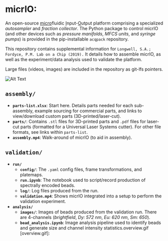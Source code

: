 # micrIO:
An open-source <ins>micro</ins>fluidic <ins>I</ins>nput-<ins>O</ins>utput platform comprising a specialized *autosampler* and *fraction collector*. 
The Python package to control micrIO (and other devices such as *pressure manifolds*, *MFCS units*, and *syringe pumps*) is provided in the pip-installable `acqpack` repository.

This repository contains supplemental information for `Longwell, S.A.; Fordyce, P.M. Lab on a Chip (2019).` It details how to assemble micrIO, as well as the experiment/data analysis used to validate the platform. 

Large files (videos, images) are included in the repository as git-lfs pointers.

![Alt Text](overview.gif)

## `assembly/`
- **`parts-list.xlsx`**: Start here. Details parts needed for each sub-assembly, example sourcing for commercial parts, and links to view/download custom parts (3D-printed/laser-cut).
- **`parts/`**: Contains `.stl` files for 3D-printed parts and `.pdf` files for laser-cut parts (formatted for a Universal Laser Systems cutter). For other file formats, see links within `parts-list`. 
- **`assembly.mp4`**: Walk-around of micrIO (to aid in assembly).


## `validation/`
- **`run/`**
    + **`config/`**: The `.yaml` config files, frame transformations, and platemaps.
    + **`run.ipynb`**: The notebook used to script/record production of spectrally encoded beads.
    + **`log/`**: Log files produced from the run. 
    + **`validation.mp4`**: Shows micrIO integrated into a setup to perform the validation experiment.
- **`analysis/`**
    + **`images/`**: Images of beads produced from the validation run. There are 4-channels (*brightfield*, *Dy: 572 nm*, *Eu: 620 nm*, *Sm: 650*).
    + **`bead_analysis.ipynb`**: Image analysis pipeline used to identify beads and generate size and channel intensity statistics.overview.gif
[overview.gif]: 

